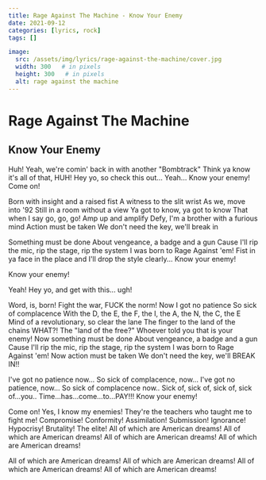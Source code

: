 ```yaml
---
title: Rage Against The Machine - Know Your Enemy
date: 2021-09-12
categories: [lyrics, rock]
tags: []

image:
  src: /assets/img/lyrics/rage-against-the-machine/cover.jpg
  width: 300   # in pixels
  height: 300   # in pixels
  alt: rage against the machine
---
```

# Rage Against The Machine
## Know Your Enemy

Huh!
Yeah, we're comin' back in with another "Bombtrack"
Think ya know it's all of that, HUH!
Hey yo, so check this out...
Yeah...
Know your enemy!
Come on!

Born with insight and a raised fist
A witness to the slit wrist
As we, move into '92
Still in a room without a view
Ya got to know, ya got to know
That when I say go, go, go!
Amp up and amplify
Defy, I'm a brother with a furious mind
Action must be taken
We don't need the key, we'll break in

Something must be done
About vengeance, a badge and a gun
Cause I'll rip the mic, rip the stage, rip the system
I was born to Rage Against 'em!
Fist in ya face in the place and I'll drop the style clearly...
Know your enemy!

Know your enemy!

Yeah!
Hey yo, and get with this... ugh!

Word, is, born!
Fight the war, FUCK the norm!
Now I got no patience
So sick of complacence
With the D, the E, the F, the I, the A, the N, the C, the E
Mind of a revolutionary, so clear the lane
The finger to the land of the chains
WHAT?! The "land of the free?"
Whoever told you that is your enemy!
Now something must be done
About vengeance, a badge and a gun
Cause I'll rip the mic, rip the stage, rip the system
I was born to Rage Against 'em!
Now action must be taken
We don't need the key, we'll BREAK IN!!

I've got no patience now...
So sick of complacence, now...
I've got no patience, now...
So sick of complacence now..
Sick of, sick of, sick of, sick of...you..
Time...has...come...to...PAY!!!
Know your enemy!

Come on!
Yes, I know my enemies!
They're the teachers who taught me to fight me!
Compromise! Conformity! Assimilation! Submission!
Ignorance! Hypocrisy! Brutality! The elite!
All of which are American dreams!
All of which are American dreams!
All of which are American dreams!
All of which are American dreams!

All of which are American dreams!
All of which are American dreams!
All of which are American dreams!
All of which are American dreams!
